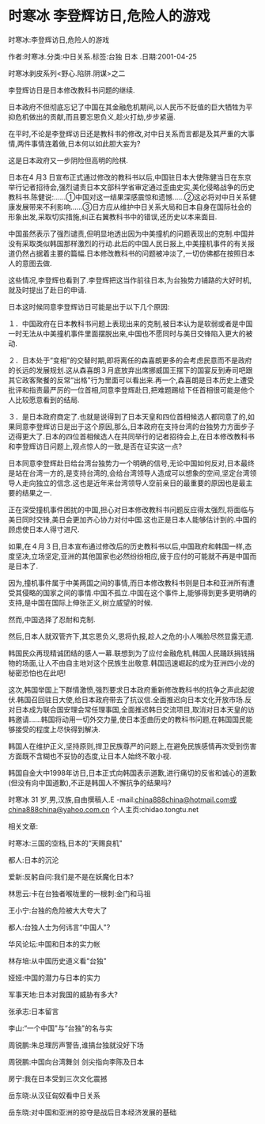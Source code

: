 # 时寒冰  李登辉访日,危险人的游戏  
  
时寒冰:李登辉访日,危险人的游戏  
作者:时寒冰.分类:中日关系.标签:台独 日本 .日期:2001-04-25  
时寒冰剥皮系列<野心.陷阱.阴谋>之二  
李登辉访日是日本修改教科书问题的继续.  
日本政府不但彻底忘记了中国在其金融危机期间,以人民币不贬值的巨大牺牲为平抑危机做出的贡献,而且要忘恩负义,趁火打劫,步步紧逼.  
在平时,不论是李登辉访日还是教科书的修改,对中日关系而言都是及其严重的大事情,两件事情连着做,日本何以如此胆大妄为?  
这是日本政府又一步阴险但高明的险棋.  
日本在4 月3 日宣布正式通过修改的教科书以后,中国驻日本大使陈健当日在东京举行记者招待会,强烈谴责日本文部科学省审定通过歪曲史实,美化侵略战争的历史教科书.陈健说:......①中国对这一结果深感震惊和遗憾......②这必将对中日关系健康发展带来不利影响......③日方应从维护中日关系大局和日本自身在国际社会的形象出发,采取切实措施,纠正右翼教科书中的错误,还历史以本来面目.  
中国虽然表示了强烈谴责,但明显地透出因为中美撞机的问题表现出的克制.中国并没有采取类似韩国那样激烈的行动.此后的中国人民日报上,中美撞机事件的有关报道仍然占据着主要的篇幅.日本修改教科书的问题被冲淡了,一切仿佛都在按照日本人的意图去做.  
这些情况,李登辉也看到了.李登辉把这当作前往日本,为台独势力铺路的大好时机,就及时提出了赴日的申请.  
日本这时候同意李登辉访日可能是出于以下几个原因:  
１．中国政府在日本教科书问题上表现出来的克制,被日本认为是软弱或者是中国一时无法从中美撞机事件里面摆脱出来,中国也不愿同时与美日交锋陷入更大的被动.  
２．日本处于“变相"的交替时期,即将离任的森喜朗更多的会考虑民意而不是政府的长远的发展规划.这从森喜朗３月底放弃出席挪威国王摆下的国宴反到寿司吧跟其它政客聚餐的反常“出格"行为里面可以看出来.再一个,森喜朗是日本历史上遭受批评和指责最严厉的一位首相,同意李登辉赴日,把难题踢给下任首相很可能是他个人比较愿意看到的结局.  
３．是日本政府商定了.也就是说得到了日本天皇和四位首相候选人都同意了的,如果同意李登辉访日是出于这个原因,那么,日本政府在支持台湾的台独势力方面步子迈得更大了.日本的四位首相候选人在共同举行的记者招待会上,在日本修改教科书和李登辉访日问题上,观点惊人的一致,是否在证实这一点?  
日本同意李登辉赴日给台湾台独势力一个明确的信号,无论中国如何反对,日本最终是站在台湾一方的,是支持台湾的,会给台湾领导人造成可以想象的空间,坚定台湾领导人走向独立的信念.这也是近年来台湾领导人空前亲日的最重要的原因也是最主要的结果之一.  
正在深受撞机事件困扰的中国,担心对日本修改教科书问题反应得太强烈,将面临与美日同时交锋,美日会更加齐心协力对付中国.这也正是日本人能够估计到的.中国的顾虑使日本人得寸进尺.  
如果,在４月３日,日本宣布通过修改后的历史教科书以后,中国政府和韩国一样,态度坚决,立场坚定,亚洲的其他国家也必然纷纷相应,疲于应付的可能就不再是中国而是日本了.  
因为,撞机事件属于中美两国之间的事情,而日本修改教科书则是日本和亚洲所有遭受其侵略的国家之间的事情.中国不孤立.中国在这个事件上,能够得到更多更明确的支持,是中国在国际上伸张正义,树立威望的时候.  
然而,中国选择了忍耐和克制.  
然后,日本人就双管齐下,其忘恩负义,恩将仇报,趁人之危的小人嘴脸尽然显露无遗.  
韩国民众再现精诚团结的感人一幕.联想到为了应付金融危机,韩国人民踊跃捐钱捐物的场面,让人不由自主地对这个民族生出敬意.韩国迅速崛起的成为亚洲四小龙的秘密恐怕也在此吧!  
这次,韩国举国上下群情激愤,强烈要求日本政府重新修改教科书的抗争之声此起彼伏.韩国召回驻日大使,给日本政府带去了抗议信.全面推迟向日本文化开放市场.反对日本成为联合国安理会常任理事国,全面推迟韩日交流项目,取消对日本天皇的访韩邀请......韩国将动用一切外交力量,使日本歪曲历史的教科书问题,在韩国国民能够接受的程度上尽快得到解决.  
韩国人在维护正义,坚持原则,捍卫民族尊严的问题上,在避免民族感情再次受到伤害方面既不含糊也不妥协的态度,让日本人始终不敢小视.  
韩国自金大中1998年访日,日本正式向韩国表示道歉,进行痛切的反省和诚心的道歉(但没有向中国道歉),不正是韩国人不懈抗争的结果吗?  
时寒冰 31 岁,男,汉族,自由撰稿人.E -mail:china888china@hotmail.com或 china888china@yahoo.com.cn 个人主页:chidao.tongtu.net  
  
相关文章:  
时寒冰:三国的空档,日本的“天赐良机"  
都人:日本的沉沦  
爱新:反躬自问:我们是不是在妖魔化日本?  
林思云:卡在台独者喉咙里的一根刺:金门和马祖  
王小宁:台独的危险被大大夸大了  
都人:台独人士为何讳言“中国人"?  
华风论坛:中国和日本的实力帐  
林存培:从中国历史道义看“台独"  
娅娅:中国的潜力与日本的实力  
军事天地:日本对我国的威胁有多大?  
张承志:日本留言  
李山:“一个中国"与“台独"的名与实  
周锐鹏:朱总理厉声警告,谁搞台独就没好下场  
周锐鹏:中国向台湾舞剑 剑尖指向李陈及日本  
房宁:我在日本受到三次文化震撼  
岳东晓:从汉征匈奴看中日关系  
岳东晓:对中国和亚洲的掠夺是战后日本经济发展的基础
